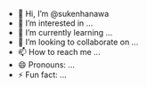 - 👋 Hi, I’m @sukenhanawa
- 👀 I’m interested in ...
- 🌱 I’m currently learning ...
- 💞️ I’m looking to collaborate on ...
- 📫 How to reach me ...
- 😄 Pronouns: ...
- ⚡ Fun fact: ...

<!---
sukenhanawa/sukenhanawa is a ✨ special ✨ repository because its `README.md` (this file) appears on your GitHub profile.
You can click the Preview link to take a look at your changes.
--->
